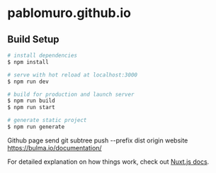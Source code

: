 # pablomuro.github.io

## Build Setup

```bash
# install dependencies
$ npm install

# serve with hot reload at localhost:3000
$ npm run dev

# build for production and launch server
$ npm run build
$ npm run start

# generate static project
$ npm run generate
```

Github page send
git subtree push --prefix dist origin website
https://bulma.io/documentation/

For detailed explanation on how things work, check out [Nuxt.js docs](https://nuxtjs.org).
